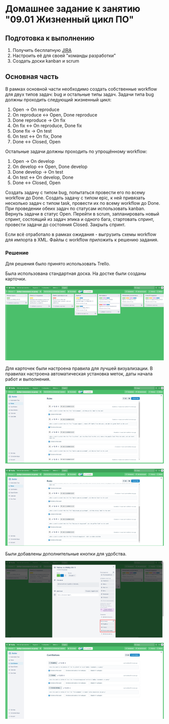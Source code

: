 # Домашнее задание к занятию "09.01 Жизненный цикл ПО"

## Подготовка к выполнению
1. Получить бесплатную [JIRA](https://www.atlassian.com/ru/software/jira/free)
2. Настроить её для своей "команды разработки"
3. Создать доски kanban и scrum

## Основная часть
В рамках основной части необходимо создать собственные workflow для двух типов задач: bug и остальные типы задач. Задачи типа bug должны проходить следующий жизненный цикл:
1. Open -> On reproduce
2. On reproduce <-> Open, Done reproduce
3. Done reproduce -> On fix
4. On fix <-> On reproduce, Done fix
5. Done fix -> On test
6. On test <-> On fix, Done
7. Done <-> Closed, Open

Остальные задачи должны проходить по упрощённому workflow:
1. Open -> On develop
2. On develop <-> Open, Done develop
3. Done develop -> On test
4. On test <-> On develop, Done
5. Done <-> Closed, Open

Создать задачу с типом bug, попытаться провести его по всему workflow до Done. Создать задачу с типом epic, к ней привязать несколько задач с типом task, провести их по всему workflow до Done. При проведении обеих задач по статусам использовать kanban. Вернуть задачи в статус Open.
Перейти в scrum, запланировать новый спринт, состоящий из задач эпика и одного бага, стартовать спринт, провести задачи до состояния Closed. Закрыть спринт.

Если всё отработало в рамках ожидания - выгрузить схемы workflow для импорта в XML. Файлы с workflow приложить к решению задания.

### Решение

Для решения было принято использовать Trello.

Была использована стандартная доска. На достке были созданы карточки.

<p align="center">
  <img src="./img/img1.png">
</p>

Для карточек были настроена правила для лучшей визуализации. В правилах настроена автоматическая установка меток, даты начала работ и выполнения.

<p align="center">
  <img src="./img/img3.png">
</p>

<p align="center">
  <img src="./img/img31.png">
</p>

Были добавлены дополнительные кнопки для удобства.

<p align="center">
  <img src="./img/img2.png">
</p>

<p align="center">
  <img src="./img/img4.png">
</p>
